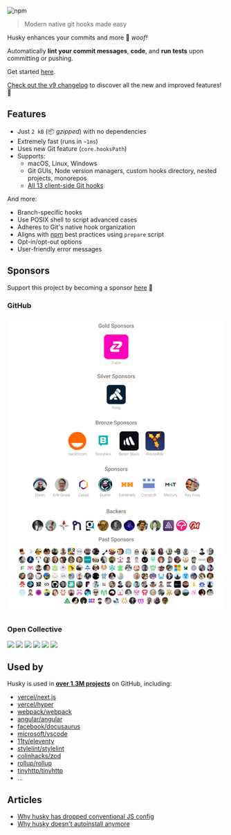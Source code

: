 ![npm](https://img.shields.io/npm/dm/husky)

> Modern native git hooks made easy

Husky enhances your commits and more 🐶 _woof!_

Automatically **lint your commit messages**, **code**, and **run tests** upon committing or pushing.

Get started [here](/get-started.md).

[Check out the v9 changelog](https://github.com/typicode/husky/releases/tag/v9.0.1) to discover all the new and improved features! 🚀

## Features

- Just `2 kB` (📦 _gzipped_) with no dependencies
- Extremely fast (runs in `~1ms`)
- Uses new Git feature (`core.hooksPath`)
- Supports:
  - macOS, Linux, Windows
  - Git GUIs, Node version managers, custom hooks directory, nested projects, monorepos
  - [All 13 client-side Git hooks](https://git-scm.com/docs/githooks)

And more:
- Branch-specific hooks
- Use POSIX shell to script advanced cases
- Adheres to Git's native hook organization
- Aligns with [npm](https://docs.npmjs.com/cli/v10/using-npm/scripts#best-practices) best practices using `prepare` script
- Opt-in/opt-out options
- User-friendly error messages

## Sponsors

Support this project by becoming a sponsor [here](https://github.com/sponsors/typicode) 💖

### GitHub

<p align="center">
  <a href="./sponsorkit/sponsors.svg">
    <img src='./sponsorkit/sponsors.svg'/>
  </a>
</p>

### Open Collective

<a href="https://opencollective.com/husky/tiers/company/0/website"><img src="https://opencollective.com/husky/tiers/company/0/avatar.svg?avatarHeight=120"></a>
<a href="https://opencollective.com/husky/tiers/company/1/website"><img src="https://opencollective.com/husky/tiers/company/1/avatar.svg?avatarHeight=120"></a>
<a href="https://opencollective.com/husky/tiers/company/2/website"><img src="https://opencollective.com/husky/tiers/company/2/avatar.svg?avatarHeight=120"></a>
<a href="https://opencollective.com/husky/tiers/company/3/website"><img src="https://opencollective.com/husky/tiers/company/3/avatar.svg?avatarHeight=120"></a>
<a href="https://opencollective.com/husky/tiers/company/4/website"><img src="https://opencollective.com/husky/tiers/company/4/avatar.svg?avatarHeight=120"></a>
<a href="https://opencollective.com/husky/tiers/company/5/website"><img src="https://opencollective.com/husky/tiers/company/5/avatar.svg?avatarHeight=120"></a>

## Used by

Husky is used in [**over 1.3M projects**](https://github.com/typicode/husky/network/dependents?package_id=UGFja2FnZS0xODQzNTgwNg%3D%3D) on GitHub, including:

- [vercel/next.js](https://github.com/vercel/next.js)
- [vercel/hyper](https://github.com/vercel/hyper)
- [webpack/webpack](https://github.com/webpack/webpack)
- [angular/angular](https://github.com/angular/angular)
- [facebook/docusaurus](https://github.com/facebook/docusaurus)
- [microsoft/vscode](https://github.com/microsoft/vscode)
- [11ty/eleventy](https://github.com/11ty/eleventy)
- [stylelint/stylelint](https://github.com/stylelint/stylelint)
- [colinhacks/zod](https://github.com/colinhacks/zod)
- [rollup/rollup](https://github.com/rollup/rollup)
- [tinyhttp/tinyhttp](https://github.com/tinyhttp/tinyhttp)
- ...

## Articles

- [Why husky has dropped conventional JS config](https://blog.typicode.com/posts/husky-git-hooks-javascript-config/)
- [Why husky doesn't autoinstall anymore](https://blog.typicode.com/posts/husky-git-hooks-autoinstall/)
